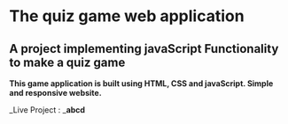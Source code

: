 # The quiz game web application
## A project implementing javaScript Functionality to make a quiz game 
__This game application is built using HTML, CSS and javaScript. Simple and responsive website.__

_Live Project : ___abcd__
